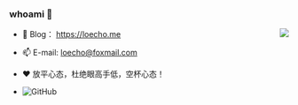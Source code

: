 <!--
**loecho-sec/loecho-sec** is a ✨ _special_ ✨ repository because its `README.md` (this file) appears on your GitHub profile.
-->

### whoami 👋

<img align="right" src="https://github-readme-stats.vercel.app/api?username=loecho-sec&count_private=true&show_icons=true&hide=prs" />

- 👀 Blog： https://loecho.me

- 📫 E-mail: loecho@foxmail.com

- ♥ 放平心态，杜绝眼高手低，空杯心态！

- ![GitHub](https://img.shields.io/github/followers/loecho-sec?label=follower%20github&style=flat-square)
